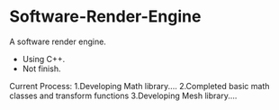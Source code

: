 # Software-Render-Engine
A software render engine.

* Using C++.
* Not finish.

Current Process:
1.Developing Math library....
2.Completed basic math classes and transform functions
3.Developing Mesh library....
